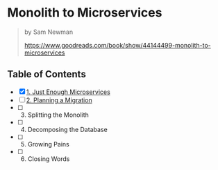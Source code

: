 # Monolith to Microservices

> by Sam Newman
>
> <https://www.goodreads.com/book/show/44144499-monolith-to-microservices>

## Table of Contents

- [x] [1. Just Enough Microservices](./1_just_enough_microservices.md)
- [ ] [2. Planning a Migration](./2_planning_a_migration.md)
- [ ] 3. Splitting the Monolith
- [ ] 4. Decomposing the Database
- [ ] 5. Growing Pains
- [ ] 6. Closing Words
